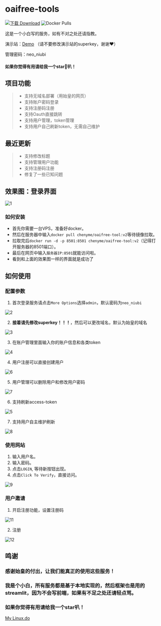 # oaifree-tools

[![下载 Download](https://img.shields.io/github/downloads/Chenyme/oaifree-tools/total.svg?style=flat-square)](https://github.com/Chenyme/oaifree-tools/releases)
![Docker Pulls](https://img.shields.io/docker/pulls/chenyme/oaifree-tool)


这是一个小白写的服务，如有不对之处还请指教。

演示站：[Demo](http://47.236.123.254:8501/)
（请不要修改演示站的superkey，谢谢❤️）

管理密码：neo_niubi

#### 如果你觉得有用请给我一个star🌟叭！


## 项目功能
> - 支持无域名部署（用始皇的网页）
> - 支持账户密码登录
> - 支持注册码注册
> - 支持Oauth直接跳转
> - 支持用户管理，token管理
> - 支持用户自己刷新token，无需自己维护

## 最近更新
> - 支持修改标题
> - 支持管理用户功能
> - 支持注册码注册
> - 修复了一些已知问题

## 效果图：登录界面

![1](https://github.com/Chenyme/oaifree-tools/blob/main/public/1.png)


### 如何安装

- 首先你需要一台VPS，准备好docker。
- 然后在服务器中输入```docker pull chenyme/oaifree-tool:v2```等待镜像拉取。
- 拉取完后```docker run -d -p 8501:8501 chenyme/oaifree-tool:v2```（记得打开服务器的8501端口）。
- 最后在网页中输入`服务器IP:8501`就能访问啦。
- 看到和上面的效果图一样的界面就是成功了


## 如何使用

### 配置参数

1. 首次登录服务请点击`More Options`选择`admin`，默认密码为`neo_niubi`

![2](https://github.com/Chenyme/oaifree-tools/blob/main/public/2.png)


2. **接着请先修改superkey！！！**，然后可以更改域名，默认为始皇的域名

![3](https://github.com/Chenyme/oaifree-tools/blob/main/public/3.png)


3. 在账户管理里面输入你的账户信息和各类token

![4](https://github.com/Chenyme/oaifree-tools/blob/main/public/4.png)


4. 用户注册可以直接创建用户 

![6](https://github.com/Chenyme/oaifree-tools/blob/main/public/6.png)


5. 用户管理可以删除用户和修改用户密码

![7](https://github.com/Chenyme/oaifree-tools/blob/main/public/7.png)


6. 支持刷新access-token

![5](https://github.com/Chenyme/oaifree-tools/blob/main/public/5.png)


7. 支持用户自主维护刷新

![8](https://github.com/Chenyme/oaifree-tools/blob/main/public/8.png)

### 使用网站
1. 输入用户名。
2. 输入密码。
3. 点击`LOGIN`, 等待新按钮出现。
4. 点击`Click To Verify`，直接访问。

![9](https://github.com/Chenyme/oaifree-tools/blob/main/public/9.png)

### 用户邀请
1. 开启注册功能，设置注册码

![11](https://github.com/Chenyme/oaifree-tools/blob/main/public/11.png)
  
2. 注册

![12](https://github.com/Chenyme/oaifree-tools/blob/main/public/12.png)

## 鸣谢

### 感谢始皇的付出，让我们能真正的使用这些服务！
### 我是个小白，所有服务都是基于本地实现的，然后框架也是用的streamlit，因为不会写前端，如果有不足之处还请轻点骂。
### 如果你觉得有用请给我一个star叭！

[My Linux.do](https://linux.do/t/topic/63194)
